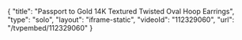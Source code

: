 {
    "title": "Passport to Gold 14K Textured Twisted Oval Hoop Earrings",
    "type": "solo",
    "layout": "iframe-static",
    "videoId": "112329060",
    "url": "\/tvpembed\/112329060"
}